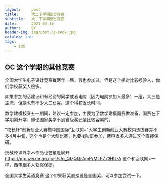 ```yaml
---
layout:     post
title:      大二下学期部分竞赛
subtitle:   大二下学期部分竞赛
date:       2021-03-15
author:     BY
header-img: img/post-bg-cook.jpg
catalog: true
tags:
    - iOS
---
```




## OC 这个学期的其他竞赛
全国大学生电子设计竞赛每两年一届，我也参加过，但是这个相对比较考验人，你们学校获奖人很多。

如果参加的话建议和有经验的同学或者电院（因为电院参加人最多）一组，大三是主流，但是也有不少大二获奖。这个得花很长时间。

数学建模校赛五一期间，建议一定参加，主要为了数学建模国赛做准备，国赛在下学期刚开学，即便国家奖拿不到省级奖还是比较容易的。

“校长杯”创新创业大赛暨中国国际“互联网+”大学生创新创业大赛校内选拔赛差不多4月中旬，这个也是个大型比赛，也要找队伍参加，西电很多人通过这个直接保研。

挑战杯课外学术作品也在最近展开 https://mp.weixin.qq.com/s/o_QIzQQpAmPrMLFZ73HU-A  这个和互联网+一样，西电很多人获奖保研。

全国大学生英语竞赛  这个如果获奖直接就是全国奖，可以参加尝试一下。


 

